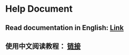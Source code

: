 # Help Document

## Read documentation in English: [Link](https://github.com/Empty-Smile/Empty-Smile.github.io/blob/docs/en-us.md)

## 使用中文阅读教程： [链接](https://github.com/Empty-Smile/Empty-Smile.github.io/blob/docs/zh-cn.md)

